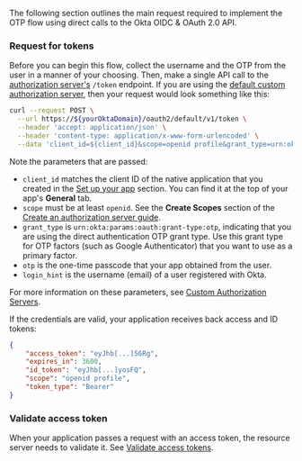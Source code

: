 The following section outlines the main request required to implement the OTP flow using direct calls to the Okta OIDC & OAuth 2.0 API.

### Request for tokens

Before you can begin this flow, collect the username and the OTP from the user in a manner of your choosing. Then, make a single API call to the [authorization server's](/docs/concepts/auth-servers/) `/token` endpoint. If you are using the [default custom authorization server](/docs/concepts/auth-servers/#default-custom-authorization-server), then your request would look something like this:

```bash
curl --request POST \
  --url https://${yourOktaDomain}/oauth2/default/v1/token \
  --header 'accept: application/json' \
  --header 'content-type: application/x-www-form-urlencoded' \
  --data 'client_id=${client_id}&scope=openid profile&grant_type=urn:okta:params:oauth:grant-type:otp&otp=${123456}&login_hint=${testuser%40example.com}'
```

Note the parameters that are passed:

- `client_id` matches the client ID of the native application that you created in the [Set up your app](#set-up-your-app) section. You can find it at the top of your app's **General** tab.
- `scope` must be at least `openid`. See the **Create Scopes** section of the [Create an authorization server guide](/docs/guides/customize-authz-server/main/#create-scopes).
- `grant_type` is `urn:okta:params:oauth:grant-type:otp`, indicating that you are using the direct authentication OTP grant type. Use this grant type for OTP factors (such as Google Authenticator) that you want to use as a primary factor.
- `otp` is the one-time passcode that your app obtained from the user.
- `login_hint` is the username (email) of a user registered with Okta.

For more information on these parameters, see [Custom Authorization Servers](https://developer.okta.com/docs/api/openapi/okta-oauth/oauth/tag/CustomAS/#tag/CustomAS/operation/challengeCustomAS).

If the credentials are valid, your application receives back access and ID tokens:

```json
{
    "access_token": "eyJhb[...]56Rg",
    "expires_in": 3600,
    "id_token": "eyJhb[...]yosFQ",
    "scope": "openid profile",
    "token_type": "Bearer"
}
```

### Validate access token

When your application passes a request with an access token, the resource server needs to validate it. See [Validate access tokens](/docs/guides/validate-access-tokens/).

